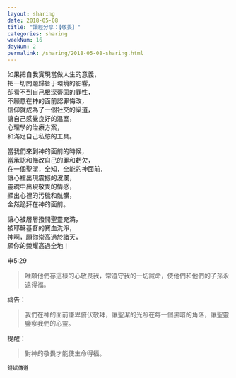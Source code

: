 ```yaml
---
layout: sharing
date: 2018-05-08
title: "讀經分享：【敬畏】"
categories: sharing
weekNum: 16
dayNum: 2
permalink: /sharing/2018-05-08-sharing.html
---
```


如果把自我實現當做人生的意義，  
把一切問題歸咎于環境的影響，  
卻看不到自己根深蒂固的罪性，  
不願意在神的面前認罪悔改，  
信仰就成為了一個社交的渠道，  
讓自己感覺良好的溫室，  
心理學的治療方案，  
和滿足自己私慾的工具。  

當我們來到神的面前的時候，  
當承認和悔改自己的罪和虧欠，  
在一個聖潔，全知，全能的神面前，  
讓心裡出現震撼的波瀾，  
靈魂中出現敬畏的情感，  
顯出心裡的污穢和骯髒，  
全然跪拜在神的面前。  

讓心被層層撥開聖靈充滿，  
被耶穌基督的寶血洗淨，  
神啊，願你崇高過於諸天，  
願你的榮耀高過全地！  

申5:29
>唯願他們存這樣的心敬畏我，常遵守我的一切誡命，使他們和他們的子孫永遠得福。

禱告：
>我們在神的面前謙卑俯伏敬拜，讓聖潔的光照在每一個黑暗的角落，讓聖靈鑒察我們的心靈。

提醒：
>對神的敬畏才能使生命得福。

`錢斌傳道`
